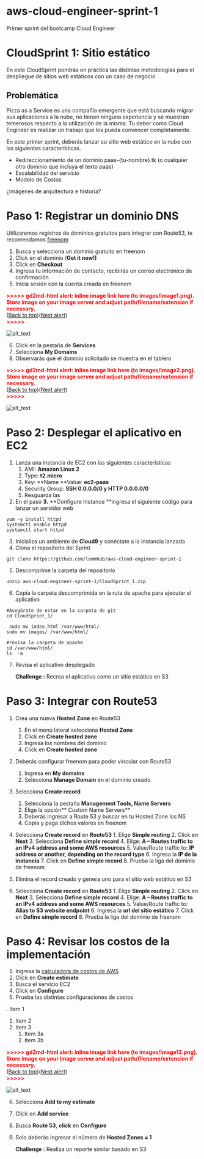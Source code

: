 # aws-cloud-engineer-sprint-1
Primer sprint del bootcamp Cloud Engineer


# CloudSprint 1: Sitio estático

En este CloudSprint pondrás en práctica las distintas metodologías para el despliegue de sitios  web estáticos con un caso de negocio




## Problemática

Pizza as a Service es una compañía emergente que está buscando migrar sus aplicaciones a la nube, no tienen ninguna experiencia y se muestran temerosos respecto a la utilización de la misma. Tu deber como Cloud Engineer es realizar un trabajo que los pueda convencer completamente.

En este primer sprint, deberás lanzar su sitio web estático en la nube con las siguientes características.



*   Redireccionamiento de un dominio paas-{tu-nombre}.tk  (o cualquier otro dominio que incluya el texto paas)
*   Escalabilidad del servicio
*   Modelo de Costos

¿Imágenes de arquitectura e historia?


# Paso 1: Registrar un dominio DNS

Utilizaremos registros de dominios gratuitos para integrar con Route53, te recomendamos [freenom](http://freenom.org/)



1. Busca y selecciona un dominio gratuito en freenom
2. Click en el dominio (**Get it now!)**
3. Click en **Checkout**
4. Ingresa tu información de contacto, recibirás un correo electrónico de confirmación
5. Inicia sesión con la cuenta creada en freenom



<p id="gdcalert4" ><span style="color: red; font-weight: bold">>>>>>  gd2md-html alert: inline image link here (to images/image1.png). Store image on your image server and adjust path/filename/extension if necessary. </span><br>(<a href="#">Back to top</a>)(<a href="#gdcalert5">Next alert</a>)<br><span style="color: red; font-weight: bold">>>>>> </span></p>


![alt_text](images/image1.png "image_tooltip")




6. Click en la pestaña de **Services**
7. Selecciona **My Domains**
8. Observarás que el dominio solicitado se muestra en el tablero



<p id="gdcalert5" ><span style="color: red; font-weight: bold">>>>>>  gd2md-html alert: inline image link here (to images/image2.png). Store image on your image server and adjust path/filename/extension if necessary. </span><br>(<a href="#">Back to top</a>)(<a href="#gdcalert6">Next alert</a>)<br><span style="color: red; font-weight: bold">>>>>> </span></p>


![alt_text](images/image2.png "image_tooltip")



# Paso 2: Desplegar el aplicativo en EC2



1. Lanza una instancia de EC2 con las siguientes características
    1.  AMI: **Amazon Linux 2**
    2. Type: **t2.micro**
    3. Key: **Name **Value: **ec2-paas**
    4. Security Group: **SSH 0.0.0.0/0 y HTTP 0.0.0.0/0**
    5. Resguarda las 
2. En el paso **3.** **Configure Instance **ingresa el siguiente código para lanzar un servidor web


```#!/bin/bash
yum -y install httpd
systemctl enable httpd
systemctl start httpd
```



3. Inicializa un ambiente de **Cloud9** y conéctate a la instancia lanzada
4. Clona el repositorio del Sprint

```
git clone https://github.com/lemmhub/aws-cloud-engineer-sprint-1 
```




5. Descomprime la carpeta del repositorio

```
unzip aws-cloud-engineer-sprint-1/CloudSprint_1.zip 
```



6. Copia la carpeta descomprimida en la ruta de apache para ejecutar el aplicativo
```
#Asegúrate de estar en la carpeta de git
cd CloudSprint_1/

 sudo mv index.html /var/www/html/
sudo mv images/ /var/www/html/

#revisa la carpeta de apache
cd /var/www/html/
ls  -a
```


7. Revisa el aplicativo desplegado


   <td><strong>Challenge :</strong> Recrea el aplicativo como un sitio estático en S3
   </td>



# Paso 3: Integrar con Route53



1.  Crea una nueva **Hosted Zone** en Route53 
    1. En el menú lateral selecciona **Hosted Zone**
    2. Click en **Create hosted zone**
    3. Ingresa los nombres del dominio
    4. Click en **Create  hosted zone**




2. Deberás configurar freenom para poder vincular con Route53
    1. Ingresa en **My domains**
    2. Selecciona **Manage Domain** en el dominio creado



3.  Selecciona **Create record**
    1. Selecciona la pestaña **Management Tools, Name Servers**
    2. Elige la opción** Custom Name Servers**
    3. Deberás ingresar a Route 53 y buscar en tu Hosted Zone los NS
    4. Copia y pega dichos valores en freenom

4. Selecciona **Create record** en **Route53**
        1. Elige **Simple routing**
        2. Click en **Next**
        3. Selecciona **Define simple record**
        4. Elige: **A – Routes traffic to an IPv4 address and some AWS resources**
        5. Value/Route traffic to: **IP address or another, depending on the record type**
        6. Ingresa la **IP de la instancia**
        7. Click en **Define simple record**
        8. Prueba  la liga del dominio de freenom
5. Elimina el record creado y genera uno para el sitio web estático en S3
6. Selecciona **Create record** en **Route53**
        1. Elige **Simple routing**
        2. Click en **Next**
        3. Selecciona **Define simple record**
        4. Elige: **A – Routes traffic to an IPv4 address and some AWS resources**
        5. Value/Route traffic to: **Alias to S3 website endpoint**
        6. Ingresa la **url del sitio estático**
        7. Click en **Define simple record**
        8. Prueba  la liga del dominio de freenom


# Paso 4: Revisar los costos de la implementación


1. Ingresa la [calculadora de costos de AWS](https://calculator.aws/#/)
2. Click en **Create estimate**
3. Busca el servicio EC2
4. Click en **Configure**
5. Prueba las distintas configuraciones de costos

. Item 1
1. Item 2
1. Item 3
   1. Item 3a
   1. Item 3b

<p id="gdcalert15" ><span style="color: red; font-weight: bold">>>>>>  gd2md-html alert: inline image link here (to images/image12.png). Store image on your image server and adjust path/filename/extension if necessary. </span><br>(<a href="#">Back to top</a>)(<a href="#gdcalert16">Next alert</a>)<br><span style="color: red; font-weight: bold">>>>>> </span></p>


![alt_text](images/image12.png "image_tooltip")




6. Selecciona **Add to my estimate**
7. Click en **Add service**
8. Busca **Route 53**, **click** en **Configure**
9. Solo deberás ingresar el número de **Hosted Zones = 1**


   <td><strong>Challenge :</strong> Realiza un reporte similar basado en S3
   </td>



